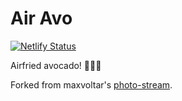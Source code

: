 # Air Avo

[![Netlify Status](https://api.netlify.com/api/v1/badges/217b43a1-9cd3-4596-b843-dcf1b88eb9fd/deploy-status)](https://app.netlify.com/sites/airavo/deploys)

Airfried avocado! 🥑🥑🥑

Forked from maxvoltar's [photo-stream](https://github.com/maxvoltar/photo-stream).
